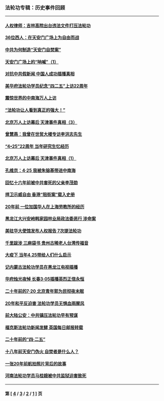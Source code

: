 ### 法轮功专辑：历史事件回顾
---
#### [人权律师：吉林高院出台违法文件打压法轮功](../../pages/nf5793/n13825665.md?11200430) 
#### [36位西人：在天安门广场上为自由而战](../../pages/nf5793/n13390029.md?11200430) 
#### [中共为何制造“天安门自焚案”](../../pages/nf5793/n13183270.md?11200430) 
#### [天安门广场上的“呐喊”（1）](../../pages/nf5793/n13105277.md?11200430) 
#### [对抗中共假新闻 中国人成功插播真相](../../pages/nf5793/n12910618.md?11200430) 
#### [美华府法轮功学员纪念“四二五”上访22周年](../../pages/nf5793/n12904445.md?11200430) 
#### [震惊世界的中南海万人上访](../../pages/nf5793/n12903976.md?11200430) 
#### [“法轮功让人看到真正的强大！”](../../pages/nf5793/n12903195.md?11200430) 
#### [北京万人上访幕后 天津事件真相（3）](../../pages/nf5793/n12902807.md?11200430) 
#### [曾慧燕：我曾在世贸大楼专访李洪志先生](../../pages/nf5793/n12898729.md?11200430) 
#### [“4•25”22周年 当年研究生忆经历](../../pages/nf5793/n12894152.md?11200430) 
#### [北京万人上访幕后 天津事件真相（1）](../../pages/nf5793/n12885174.md?11200430) 
#### [孔维京：4·25 我被朱镕基带进中南海](../../pages/nf5793/n12864987.md?11200430) 
#### [回忆十六年前被中共害死的父亲李茂勋](../../pages/nf5793/n12880270.md?11200430) 
#### [捍卫示威自由 香港“阻街案”载入史册](../../pages/nf5793/n12811245.md?11200430) 
#### [20年前 一位加国华人在上海劳教所的经历](../../pages/nf5793/n12707932.md?11200430) 
#### [黑龙江大兴安岭韩家园林业局政法委恶行 涉命案](../../pages/nf5793/n12622815.md?11200430) 
#### [美驻华大使馆发布人权报告 7次提法轮功](../../pages/nf5793/n12520541.md?11200430) 
#### [千里跋涉 三麻袋书 贵州古稀老人台湾传福音](../../pages/nf5793/n12198750.md?11200430) 
#### [大疫下 当年4.25带给人们什么启示](../../pages/nf5793/n12058565.md?11200430) 
#### [记内蒙古法轮功学员在黑龙江电视插播](../../pages/nf5793/n11699194.md?11200430) 
#### [华府烛光夜悼 长春3·05插播英烈正信永恒](../../pages/nf5793/n11397432.md?11200430) 
#### [二十年前的7·20 北京青年郭为民彻夜未眠](../../pages/nf5793/n11354195.md?11200430) 
#### [20年和平反迫害 法轮功学员无惧血雨腥风](../../pages/nf5793/n11348279.md?11200430) 
#### [前大陆公安：中共镇压法轮功早有预谋](../../pages/nf5793/n11352168.md?11200430) 
#### [福克斯法轮功新闻发酵  英国每日邮报转载](../../pages/nf5793/n11285952.md?11200430) 
#### [二十年前的“四·二五”](../../pages/nf5793/n11207639.md?11200430) 
#### [十八年前天安门伪火 自焚者是什么人？](../../pages/nf5793/n10996556.md?11200430) 
#### [一张20年前航拍照片背后的故事](../../pages/nf5793/n10693797.md?11200430) 
#### [河南法轮功学员马桂娥被中共监狱迫害致死](../../pages/nf5793/n10684974.md?11200430) 

---
#### 第 [ [4](./4.md?11200430) / [3](./3.md?11200430) / [2](./2.md?11200430) / [1](./1.md?11200430) ] 页
